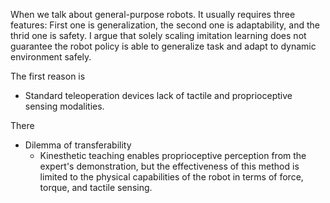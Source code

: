 
When we talk about general-purpose robots. It usually requires three features:
First one is generalization,  the second one is adaptability, and the thrid one is safety. I argue that solely scaling imitation learning does not guarantee the robot policy is able to generalize task and adapt to dynamic environment safely.

The first reason is 

- Standard teleoperation devices lack of tactile and proprioceptive sensing modalities. 

There


- Dilemma of transferability
	- Kinesthetic teaching enables proprioceptive perception from the expert's demonstration, but the effectiveness of this method is limited to the physical capabilities of the robot in terms of force, torque, and tactile sensing. 